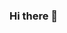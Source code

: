 ### Hi there 👋

<!--
**szkapec/szkapec** is a ✨ _special_ ✨ repository because its `README.md` (this file) appears on your GitHub profile.

Here are some ideas to get you started:

- 🔭 I’m currently working on ...
- 🌱 I’m currently learning ...
- 👯 I’m looking to collaborate on ...
- 🤔 I’m looking for help with ...
- 💬 Ask me about ...
- 📫 How to reach me: ... [YouTube Channel](http:youtube.com/szkapec)
- 😄 Pronouns: ...
- ⚡ Fun fact: ...
-->
